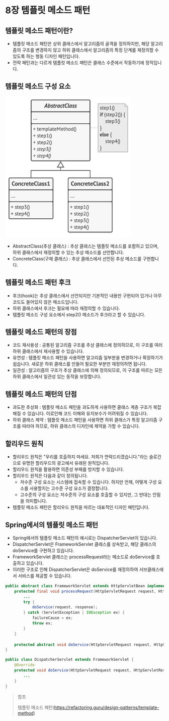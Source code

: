 # 8장 템플릿 메소드 패턴

## 템플릿 메소드 패턴이란?

* 템플릿 메소드 패턴은 상위 클래스에서 알고리즘의 골격을 정의하지만, 해당 알고리즘의 구조를 변경하지 않고 하위 클래스에서 알고리즘의 특정 단계를 재정의할 수 있도록 하는 행동 디자인 패턴입니다.
* 전략 패턴과는 다르게 템플릿 메소드 패턴은 클래스 수준에서 작동하기에 정적입니다.

## 템플릿 메소드 구성 요소

<img src="img/TemplateMethodPattern.png" width="400">

* AbstractClass(추상 클래스) : 추상 클래스는 템플릿 메소드를 포함하고 있으며, 하위 클래스에서 재정의할 수 있는 추상 메소드를 선언합니다.
* ConcreteClass(구체 클래스) : 추상 클래스에서 선언된 추상 메소드를 구현합니다.

## 템플릿 메소드 패턴 후크

* 후크(hook)는 추상 클래스에서 선언되지만 기본적인 내용만 구현되어 있거나 아무 코드도 들어있지 않은 메소드입니다.
* 하위 클래스에서 후크는 필요에 따라 재정의할 수 있습니다.
* 템플릿 메소드 구성 요소에서 step2() 메소드가 후크라고 할 수 있습니다.

## 템플릿 메소드 패턴의 장점

* 코드 재사용성 : 공통된 알고리즘 구조를 추상 클래스에 정의하므로, 이 구조를 여러 하위 클래스에서 재사용할 수 있습니다.
* 유연성 : 템플릿 메소드 패턴을 사용하면 알고리즘 일부분을 변경하거나 확장하기가 쉽습니다. 새로운 하위 클래스를 만들어 필요한 부분만 재정의하면 됩니다.
* 일관성 : 알고리즘의 구조가 추상 클래스에 의해 정의되므로, 이 구조를 따르는 모든 하위 클래스에서 일관성 있는 동작을 보장합니다.

## 템플릿 메소드 패턴의 단점

* 과도한 추상화 : 템플릿 메소드 패턴을 과도하게 사용하면 클래스 계층 구조가 복잡해질 수 있습니다. 이로인해 코드 이해와 유지보수가 어려워질 수 있습니다.
* 하위 클래스 제약 : 템플릿 메소드 패턴을 사용하면 하위 클래스가 특정 알고리즘 구조를 따라야 하므로, 하위 클래스의 디자인에 제약을 가할 수 있습니다.

## 할리우드 원칙

* 할리우드 원칙은 "우리를 호출하지 마세요. 저희가 연락드리겠습니다."라는 슬로건으로 유명한 할리우드의 광고에서 유래된 원칙입니다.
* 할리우드 원칙을 활용하면 의존성 부패를 방지할 수 있습니다.
* 할리우드 원칙은 다음과 같이 정의됩니다.
  * 저수준 구성 요소는 시스템에 접속할 수 있습니다. 하지만 언제, 어떻게 구성 요소를 사용할지는 고수준 구성 요소가 결정합니다.
  * 고수준의 구성 요소는 저수준의 구성 요소를 호출할 수 있지만, 그 반대는 안됨을 의미합니다.
* 템플릿 메소드 패턴은 할리우드 원칙을 따르는 대표적인 디자인 패턴입니다.

## Spring에서의 템플릿 메소드 패턴

* Spring에서의 템플릿 메소드 패턴의 예시로는 DispatcherServlet이 있습니다.
* DispatcherServlet은 FrameworkServlet 클래스를 상속받고, 해당 클래스의 doService를 구현하고 있습니다.
* FrameworkServlet 클래스는 processRequest라는 메소드로 doService를 호출하고 있습니다.
* 이러한 구조로 인해 DispatcherServlet은 doService를 재정의하여 서브클래스에서 서비스를 제공할 수 있습니다.

~~~java
public abstract class FrameworkServlet extends HttpServletBean implements ApplicationContextAware {
    protected final void processRequest(HttpServletRequest request, HttpServletResponse response) {
        ...
        try {
            doService(request, response);
        } catch (ServletException | IOException ex) {
            failureCause = ex;
            throw ex;
        }
    }

    protected abstract void doService(HttpServletRequest request, HttpServletResponse response) throws Exception;
}
~~~
~~~java
public class DispatcherServlet extends FrameworkServlet {
    @Override
    protected void doService(HttpServletRequest request, HttpServletResponse response) throws Exception {
        ...
    }
}
~~~

> 참조
> 
> 템플릿 메소드 패턴(https://refactoring.guru/design-patterns/template-method)